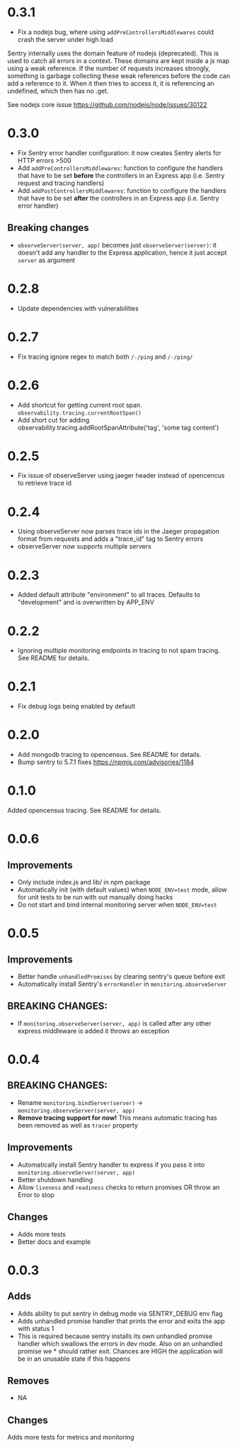 # 0.3.1

* Fix a nodejs bug, where using `addPreControllersMiddlewares` could crash the server under high load

Sentry internally uses the domain feature of nodejs (deprecated). This is used to catch all errors in a context. These domains are kept inside a js map using a weak reference. If the number of requests increases strongly, something is garbage collecting these weak references before the code can add a reference to it. When it then tries to access it, it is referencing an undefined, which then has no .get.

See nodejs core issue https://github.com/nodejs/node/issues/30122

# 0.3.0

* Fix Sentry error handler configuration: it now creates Sentry alerts for HTTP errors >500
* Add `addPreControllersMiddlewares`: function to configure the handlers that have to be set **before** the controllers in an Express app (i.e. Sentry request and tracing handlers)
* Add `addPostControllersMiddlewares`: function to configure the handlers that have to be set **after** the controllers in an Express app (i.e. Sentry error handler)

## Breaking changes
* `observeServer(server, app)` becomes just `observeServer(server)`: it doesn't add any handler to the Express application, hence it just accept `server` as argument

# 0.2.8

* Update dependencies with vulnerabilities

# 0.2.7

* Fix tracing ignore regex to match both `/-/ping` and `/-/ping/`

# 0.2.6

* Add shortcut for getting current root span.  `observability.tracing.currentRootSpan()`
* Add short cut for adding observability.tracing.addRootSpanAttribute('tag', 'some tag content')

# 0.2.5

* Fix issue of observeServer using jaeger header instead of opencencus to retrieve trace id

# 0.2.4

* Using observeServer now parses trace ids in the Jaeger propagation format from requests and adds a "trace_id" tag to Sentry errors
* observeServer now supports multiple servers

# 0.2.3

* Added default attribute "environment" to all traces. Defaults to "development" and is overwritten by APP_ENV

# 0.2.2

* Ignoring multiple monitoring endpoints in tracing to not spam tracing. See README for details.

# 0.2.1

* Fix debug logs being enabled by default

# 0.2.0

* Add mongodb tracing to opencensus. See README for details.
* Bump sentry to 5.7.1 fixes https://npmjs.com/advisories/1184

# 0.1.0

Added opencensus tracing. See README for details.

# 0.0.6

## Improvements
* Only include index.js and lib/ in npm package
* Automatically init (with default values) when `NODE_ENV=test` mode, allow for unit tests to be run with out manually doing hacks
* Do not start and bind internal monitoring server when `NODE_ENV=test`

# 0.0.5

## Improvements
* Better handle `unhandledPromises` by clearing sentry's queue before exit
* Automatically install  Sentry's `errorHandler` in `monitoring.observeServer`

## BREAKING CHANGES:
* If `monitoring.observeServer(server, app)` is called after any other express middleware is added it
throws an exception

# 0.0.4

## BREAKING CHANGES:

* Rename `monitoring.bindServer(server)` -> `monitoring.observeServer(server, app)`
* **Remove tracing support for now!** This means automatic tracing has been removed as well as `tracer` property

## Improvements
* Automatically install Sentry handler to express if you pass it into `monitoring.observeServer(server, app)`
* Better shutdown handling
* Allow `liveness` and `readiness` checks to return promises OR throw an Error to stop


## Changes
* Adds more tests
* Better docs and example

# 0.0.3

## Adds
* Adds ability to put sentry in debug mode via SENTRY_DEBUG env flag
* Adds unhandled promise handler that prints the error and exits the app with status 1
* This is required because sentry installs its own unhandled promise handler which swallows the errors in dev mode. Also on an unhandled promise we * should rather exit. Chances are HIGH the application will be in an unusable state if this happens

## Removes

* NA

## Changes
Adds more tests for metrics and monitoring
